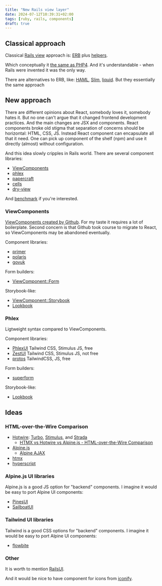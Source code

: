 ```yaml
---
title: "New Rails view layer"
date: 2024-07-12T10:39:31+02:00
tags: [ruby, rails, components]
draft: true
---
```


## Classical approach

Classical [Rails view](https://guides.rubyonrails.org/action_view_overview.html) approach is: [ERB](https://docs.ruby-lang.org/en/master/ERB.html) plus [helpers](https://guides.rubyonrails.org/action_view_overview.html#helpers).

Which conceptually it [the same as PHP4](https://www.sitepoint.com/introduction-to-cells-a-better-view-layer-for-rails/#railsviewsphp4). And it's understandable - when Rails were invented it was the only way.

There are alternatives to ERB, like: [HAML](https://haml.info/), [Slim](https://slim-template.github.io/), [liquid](https://github.com/Shopify/liquid). But they essentially the same approach

## New approach

There are different opinions about React, somebody loves it, somebody hates it. But no one can't argue that it changed frontend development practices. And the main changes are JSX and components. React components broke old stigma that separation of concerns should be horizontal: HTML, CSS, JS. Instead React component can encapsulate all that it need. One can pick up component of the shelf (npm) and use it directly (almost) without configuration.

And this idea slowly cripples in Rails world. There are several component libraries:

- [ViewComponents](https://github.com/ViewComponent/view_component)
- [phlex](https://github.com/phlex-ruby/phlex-rails)
- [papercraft](https://github.com/digital-fabric/papercraft)
- [cells](https://github.com/trailblazer/cells)
- [dry-view](https://github.com/dry-rb/dry-view)

And [benchmark](https://github.com/KonnorRogers/view-layer-benchmarks) if you're interested.

### ViewComponents

[ViewComponents created by Github](https://github.blog/2020-12-15-encapsulating-ruby-on-rails-views/). For my taste it requires a lot of boilerplate. Second concern is that Github took course to migrate to React, so ViewComponents may be abandoned eventually.

Component libraries:

- [primer](https://github.com/primer/view_components)
- [polaris](https://github.com/baoagency/polaris_view_components)
- [govuk](https://govuk-components.netlify.app/introduction/using-components/)

Form builders:

- [ViewComponent::Form](https://github.com/pantographe/view_component-form)

Storybook-like:

- [ViewComponent::Storybook](https://github.com/jonspalmer/view_component-storybook)
- [Lookbook](https://lookbook.build/guide/components/view_component)

### Phlex

Ligtweight syntax compared to ViewComponents.

Component libraries:

- [PhlexUI](https://phlexui.com/) Tailwind CSS, Stimulus JS, free
- [ZestUI](https://zestui.com/) Tailwind CSS, Stimulus JS, not free
- [protos](https://github.com/inhouse-work/protos) TailwindCSS, JS, free

Form builders:

- [superform](https://github.com/rubymonolith/superform)

Storybook-like:

- [Lookbook](https://lookbook.build/guide/components/phlex)

## Ideas

### HTML-over-the-Wire Comparison

- [Hotwire](https://hotwired.dev/): [Turbo](https://turbo.hotwired.dev/), [Stimulus](https://stimulus.hotwired.dev/), and [Strada](https://strada.hotwired.dev/)
  - [HTMX vs Hotwire vs Alpine.js - HTML-over-the-Wire Comparison](https://brokeartisan.com/blog/htmx-vs-hotwire-vs-alpine-js-html-over-the-wire-comparison)
- [Alpine.js](https://alpinejs.dev/)
  - [Alpine AJAX](https://alpine-ajax.js.org/comparisons/)
- [htmx](https://htmx.org/)
- [hyperscript](https://hyperscript.org/)

### Alpine.js UI libraries

Alpine.js is a good JS option for "backend" components. I imagine it would be easy to port Alpine UI components:

- [PinesUI](https://devdojo.com/pines)
- [SailboatUI](https://sailboatui.com/)

### Tailwind UI libraries

Tailwind is a good CSS options for "backend" components. I imagine it would be easy to port Alpine UI components:

- [flowbite](https://flowbite.com/docs/getting-started/rails/)

### Other

It is worth to mention [RailsUI](https://railsui.com/).

And it would be nice to have component for icons from [iconify](https://iconify.design/).
